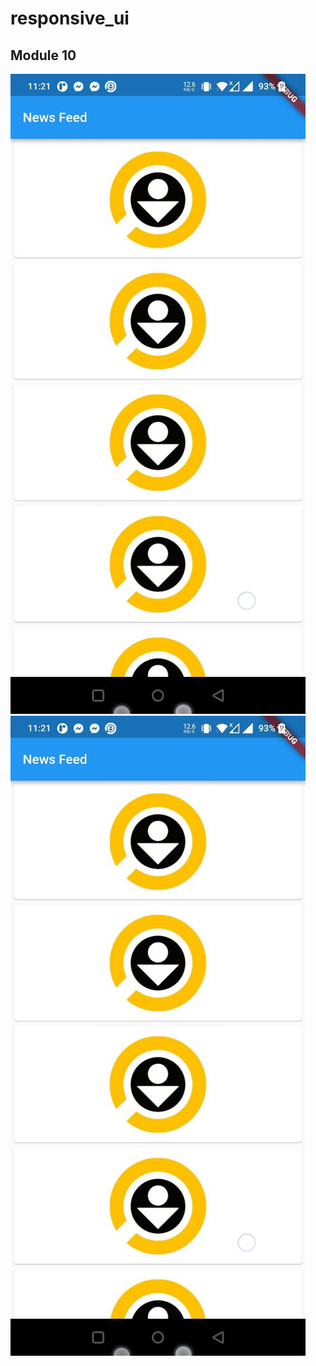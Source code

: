 # responsive_ui
## Module 10
![App Screenshot](https://github.com/Fahaddada47/ostad-flutter/blob/main/module%2010%20(1).jpg?raw=true)
![App Screenshot](https://github.com/Fahaddada47/ostad-flutter/blob/main/module%2010%20(1).jpg?raw=true) 